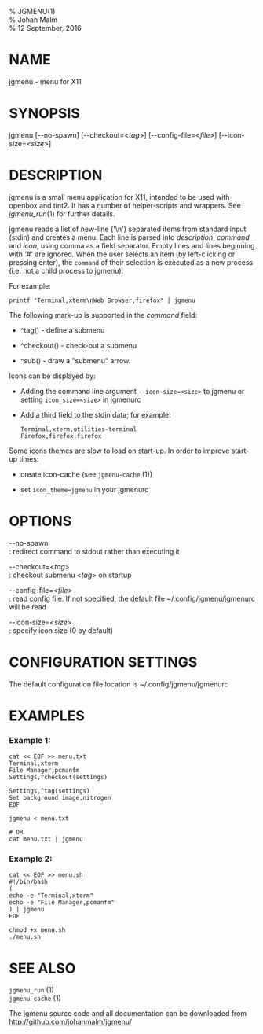 % JGMENU(1)  
% Johan Malm  
% 12 September, 2016

# NAME

jgmenu - menu for X11

# SYNOPSIS

jgmenu \[\--no-spawn] \[\--checkout=<*tag*>] \[\--config-file=<*file*>]
\[\--icon-size=<*size*>]

# DESCRIPTION

jgmenu is a small menu application for X11, intended to be used with openbox
and tint2. It has a number of helper-scripts and wrappers. See *jgmenu_run*(1)
for further details.

jgmenu reads a list of new-line ('\\n') separated items from standard input
(stdin) and creates a menu. Each line is parsed into *description*, *command*
and *icon*, using comma as a field separator. Empty lines and lines beginning
with '#' are ignored. When the user selects an item (by left-clicking or
pressing enter), the `command` of their selection is executed as a new process
(i.e. not a child process to jgmenu).

For example:

    printf "Terminal,xterm\nWeb Browser,firefox" | jgmenu

The following mark-up is supported in the *command* field:

  - ^tag() - define a submenu

  - ^checkout() - check-out a submenu

  - ^sub() - draw a "submenu" arrow.

Icons can be displayed by:

  - Adding the command line argument `--icon-size=<size>` to jgmenu or  
    setting `icon_size=<size>` in jgmenurc

  - Add a third field to the stdin data; for example:

        Terminal,xterm,utilities-terminal
        Firefox,firefox,firefox

Some icons themes are slow to load on start-up. In order to improve start-up
times:

  - create icon-cache (see `jgmenu-cache` (1))

  - set `icon_theme=jgmenu` in your jgmenurc

# OPTIONS

\--no-spawn  
:   redirect command to stdout rather than executing it

\--checkout=<*tag*>  
:   checkout submenu <*tag*> on startup

\--config-file=<*file*>  
:   read config file. If not specified, the default file
    ~/.config/jgmenu/jgmenurc will be read

\--icon-size=<*size*>  
:   specify icon size (0 by default)


# CONFIGURATION SETTINGS
The default configuration file location is ~/.config/jgmenu/jgmenurc



# EXAMPLES

### Example 1:

    cat << EOF >> menu.txt
    Terminal,xterm
    File Manager,pcmanfm
    Settings,^checkout(settings)

    Settings,^tag(settings)
    Set background image,nitrogen
    EOF

    jgmenu < menu.txt

    # OR
    cat menu.txt | jgmenu

### Example 2:

    cat << EOF >> menu.sh
    #!/bin/bash
    (
    echo -e "Terminal,xterm"
    echo -e "File Manager,pcmanfm"
    ) | jgmenu
    EOF

    chmod +x menu.sh
    ./menu.sh

# SEE ALSO

`jgmenu_run` (1)  
`jgmenu-cache` (1)

The jgmenu source code and all documentation can be downloaded from  
<http://github.com/johanmalm/jgmenu/>

